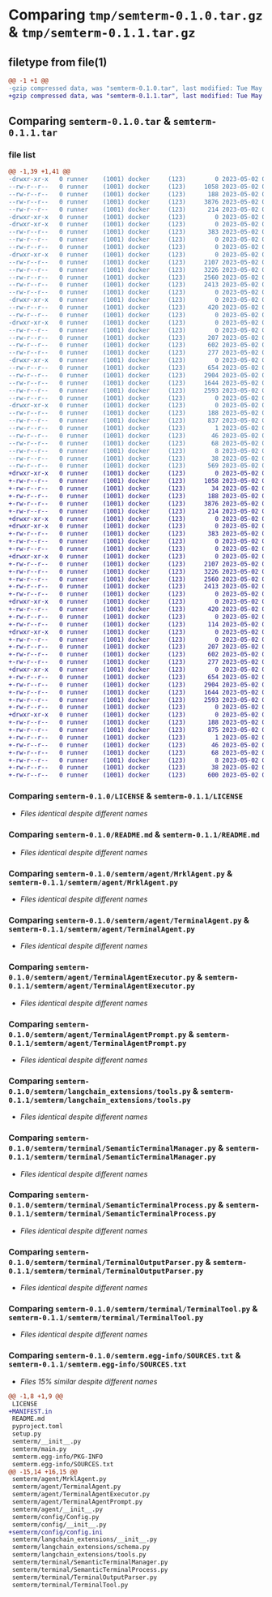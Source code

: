 # Comparing `tmp/semterm-0.1.0.tar.gz` & `tmp/semterm-0.1.1.tar.gz`

## filetype from file(1)

```diff
@@ -1 +1 @@
-gzip compressed data, was "semterm-0.1.0.tar", last modified: Tue May  2 00:19:28 2023, max compression
+gzip compressed data, was "semterm-0.1.1.tar", last modified: Tue May  2 00:58:00 2023, max compression
```

## Comparing `semterm-0.1.0.tar` & `semterm-0.1.1.tar`

### file list

```diff
@@ -1,39 +1,41 @@
-drwxr-xr-x   0 runner    (1001) docker     (123)        0 2023-05-02 00:19:28.251297 semterm-0.1.0/
--rw-r--r--   0 runner    (1001) docker     (123)     1058 2023-05-02 00:19:07.000000 semterm-0.1.0/LICENSE
--rw-r--r--   0 runner    (1001) docker     (123)      188 2023-05-02 00:19:28.251297 semterm-0.1.0/PKG-INFO
--rw-r--r--   0 runner    (1001) docker     (123)     3876 2023-05-02 00:19:07.000000 semterm-0.1.0/README.md
--rw-r--r--   0 runner    (1001) docker     (123)      214 2023-05-02 00:19:07.000000 semterm-0.1.0/pyproject.toml
-drwxr-xr-x   0 runner    (1001) docker     (123)        0 2023-05-02 00:19:28.247297 semterm-0.1.0/semterm/
-drwxr-xr-x   0 runner    (1001) docker     (123)        0 2023-05-02 00:19:28.247297 semterm-0.1.0/semterm/UI/
--rw-r--r--   0 runner    (1001) docker     (123)      383 2023-05-02 00:19:07.000000 semterm-0.1.0/semterm/UI/UserInterface.py
--rw-r--r--   0 runner    (1001) docker     (123)        0 2023-05-02 00:19:07.000000 semterm-0.1.0/semterm/UI/__init__.py
--rw-r--r--   0 runner    (1001) docker     (123)        0 2023-05-02 00:19:07.000000 semterm-0.1.0/semterm/__init__.py
-drwxr-xr-x   0 runner    (1001) docker     (123)        0 2023-05-02 00:19:28.251297 semterm-0.1.0/semterm/agent/
--rw-r--r--   0 runner    (1001) docker     (123)     2107 2023-05-02 00:19:07.000000 semterm-0.1.0/semterm/agent/MrklAgent.py
--rw-r--r--   0 runner    (1001) docker     (123)     3226 2023-05-02 00:19:07.000000 semterm-0.1.0/semterm/agent/TerminalAgent.py
--rw-r--r--   0 runner    (1001) docker     (123)     2560 2023-05-02 00:19:07.000000 semterm-0.1.0/semterm/agent/TerminalAgentExecutor.py
--rw-r--r--   0 runner    (1001) docker     (123)     2413 2023-05-02 00:19:07.000000 semterm-0.1.0/semterm/agent/TerminalAgentPrompt.py
--rw-r--r--   0 runner    (1001) docker     (123)        0 2023-05-02 00:19:07.000000 semterm-0.1.0/semterm/agent/__init__.py
-drwxr-xr-x   0 runner    (1001) docker     (123)        0 2023-05-02 00:19:28.251297 semterm-0.1.0/semterm/config/
--rw-r--r--   0 runner    (1001) docker     (123)      420 2023-05-02 00:19:07.000000 semterm-0.1.0/semterm/config/Config.py
--rw-r--r--   0 runner    (1001) docker     (123)        0 2023-05-02 00:19:07.000000 semterm-0.1.0/semterm/config/__init__.py
-drwxr-xr-x   0 runner    (1001) docker     (123)        0 2023-05-02 00:19:28.251297 semterm-0.1.0/semterm/langchain_extensions/
--rw-r--r--   0 runner    (1001) docker     (123)        0 2023-05-02 00:19:07.000000 semterm-0.1.0/semterm/langchain_extensions/__init__.py
--rw-r--r--   0 runner    (1001) docker     (123)      207 2023-05-02 00:19:07.000000 semterm-0.1.0/semterm/langchain_extensions/schema.py
--rw-r--r--   0 runner    (1001) docker     (123)      602 2023-05-02 00:19:07.000000 semterm-0.1.0/semterm/langchain_extensions/tools.py
--rw-r--r--   0 runner    (1001) docker     (123)      277 2023-05-02 00:19:07.000000 semterm-0.1.0/semterm/main.py
-drwxr-xr-x   0 runner    (1001) docker     (123)        0 2023-05-02 00:19:28.251297 semterm-0.1.0/semterm/terminal/
--rw-r--r--   0 runner    (1001) docker     (123)      654 2023-05-02 00:19:07.000000 semterm-0.1.0/semterm/terminal/SemanticTerminalManager.py
--rw-r--r--   0 runner    (1001) docker     (123)     2904 2023-05-02 00:19:07.000000 semterm-0.1.0/semterm/terminal/SemanticTerminalProcess.py
--rw-r--r--   0 runner    (1001) docker     (123)     1644 2023-05-02 00:19:07.000000 semterm-0.1.0/semterm/terminal/TerminalOutputParser.py
--rw-r--r--   0 runner    (1001) docker     (123)     2593 2023-05-02 00:19:07.000000 semterm-0.1.0/semterm/terminal/TerminalTool.py
--rw-r--r--   0 runner    (1001) docker     (123)        0 2023-05-02 00:19:07.000000 semterm-0.1.0/semterm/terminal/__init__.py
-drwxr-xr-x   0 runner    (1001) docker     (123)        0 2023-05-02 00:19:28.247297 semterm-0.1.0/semterm.egg-info/
--rw-r--r--   0 runner    (1001) docker     (123)      188 2023-05-02 00:19:28.000000 semterm-0.1.0/semterm.egg-info/PKG-INFO
--rw-r--r--   0 runner    (1001) docker     (123)      837 2023-05-02 00:19:28.000000 semterm-0.1.0/semterm.egg-info/SOURCES.txt
--rw-r--r--   0 runner    (1001) docker     (123)        1 2023-05-02 00:19:28.000000 semterm-0.1.0/semterm.egg-info/dependency_links.txt
--rw-r--r--   0 runner    (1001) docker     (123)       46 2023-05-02 00:19:28.000000 semterm-0.1.0/semterm.egg-info/entry_points.txt
--rw-r--r--   0 runner    (1001) docker     (123)       68 2023-05-02 00:19:28.000000 semterm-0.1.0/semterm.egg-info/requires.txt
--rw-r--r--   0 runner    (1001) docker     (123)        8 2023-05-02 00:19:28.000000 semterm-0.1.0/semterm.egg-info/top_level.txt
--rw-r--r--   0 runner    (1001) docker     (123)       38 2023-05-02 00:19:28.251297 semterm-0.1.0/setup.cfg
--rw-r--r--   0 runner    (1001) docker     (123)      569 2023-05-02 00:19:07.000000 semterm-0.1.0/setup.py
+drwxr-xr-x   0 runner    (1001) docker     (123)        0 2023-05-02 00:58:00.400282 semterm-0.1.1/
+-rw-r--r--   0 runner    (1001) docker     (123)     1058 2023-05-02 00:57:40.000000 semterm-0.1.1/LICENSE
+-rw-r--r--   0 runner    (1001) docker     (123)       34 2023-05-02 00:57:40.000000 semterm-0.1.1/MANIFEST.in
+-rw-r--r--   0 runner    (1001) docker     (123)      188 2023-05-02 00:58:00.400282 semterm-0.1.1/PKG-INFO
+-rw-r--r--   0 runner    (1001) docker     (123)     3876 2023-05-02 00:57:40.000000 semterm-0.1.1/README.md
+-rw-r--r--   0 runner    (1001) docker     (123)      214 2023-05-02 00:57:40.000000 semterm-0.1.1/pyproject.toml
+drwxr-xr-x   0 runner    (1001) docker     (123)        0 2023-05-02 00:58:00.400282 semterm-0.1.1/semterm/
+drwxr-xr-x   0 runner    (1001) docker     (123)        0 2023-05-02 00:58:00.400282 semterm-0.1.1/semterm/UI/
+-rw-r--r--   0 runner    (1001) docker     (123)      383 2023-05-02 00:57:40.000000 semterm-0.1.1/semterm/UI/UserInterface.py
+-rw-r--r--   0 runner    (1001) docker     (123)        0 2023-05-02 00:57:40.000000 semterm-0.1.1/semterm/UI/__init__.py
+-rw-r--r--   0 runner    (1001) docker     (123)        0 2023-05-02 00:57:40.000000 semterm-0.1.1/semterm/__init__.py
+drwxr-xr-x   0 runner    (1001) docker     (123)        0 2023-05-02 00:58:00.400282 semterm-0.1.1/semterm/agent/
+-rw-r--r--   0 runner    (1001) docker     (123)     2107 2023-05-02 00:57:40.000000 semterm-0.1.1/semterm/agent/MrklAgent.py
+-rw-r--r--   0 runner    (1001) docker     (123)     3226 2023-05-02 00:57:40.000000 semterm-0.1.1/semterm/agent/TerminalAgent.py
+-rw-r--r--   0 runner    (1001) docker     (123)     2560 2023-05-02 00:57:40.000000 semterm-0.1.1/semterm/agent/TerminalAgentExecutor.py
+-rw-r--r--   0 runner    (1001) docker     (123)     2413 2023-05-02 00:57:40.000000 semterm-0.1.1/semterm/agent/TerminalAgentPrompt.py
+-rw-r--r--   0 runner    (1001) docker     (123)        0 2023-05-02 00:57:40.000000 semterm-0.1.1/semterm/agent/__init__.py
+drwxr-xr-x   0 runner    (1001) docker     (123)        0 2023-05-02 00:58:00.400282 semterm-0.1.1/semterm/config/
+-rw-r--r--   0 runner    (1001) docker     (123)      420 2023-05-02 00:57:40.000000 semterm-0.1.1/semterm/config/Config.py
+-rw-r--r--   0 runner    (1001) docker     (123)        0 2023-05-02 00:57:40.000000 semterm-0.1.1/semterm/config/__init__.py
+-rw-r--r--   0 runner    (1001) docker     (123)      114 2023-05-02 00:57:40.000000 semterm-0.1.1/semterm/config/config.ini
+drwxr-xr-x   0 runner    (1001) docker     (123)        0 2023-05-02 00:58:00.400282 semterm-0.1.1/semterm/langchain_extensions/
+-rw-r--r--   0 runner    (1001) docker     (123)        0 2023-05-02 00:57:40.000000 semterm-0.1.1/semterm/langchain_extensions/__init__.py
+-rw-r--r--   0 runner    (1001) docker     (123)      207 2023-05-02 00:57:40.000000 semterm-0.1.1/semterm/langchain_extensions/schema.py
+-rw-r--r--   0 runner    (1001) docker     (123)      602 2023-05-02 00:57:40.000000 semterm-0.1.1/semterm/langchain_extensions/tools.py
+-rw-r--r--   0 runner    (1001) docker     (123)      277 2023-05-02 00:57:40.000000 semterm-0.1.1/semterm/main.py
+drwxr-xr-x   0 runner    (1001) docker     (123)        0 2023-05-02 00:58:00.400282 semterm-0.1.1/semterm/terminal/
+-rw-r--r--   0 runner    (1001) docker     (123)      654 2023-05-02 00:57:40.000000 semterm-0.1.1/semterm/terminal/SemanticTerminalManager.py
+-rw-r--r--   0 runner    (1001) docker     (123)     2904 2023-05-02 00:57:40.000000 semterm-0.1.1/semterm/terminal/SemanticTerminalProcess.py
+-rw-r--r--   0 runner    (1001) docker     (123)     1644 2023-05-02 00:57:40.000000 semterm-0.1.1/semterm/terminal/TerminalOutputParser.py
+-rw-r--r--   0 runner    (1001) docker     (123)     2593 2023-05-02 00:57:40.000000 semterm-0.1.1/semterm/terminal/TerminalTool.py
+-rw-r--r--   0 runner    (1001) docker     (123)        0 2023-05-02 00:57:40.000000 semterm-0.1.1/semterm/terminal/__init__.py
+drwxr-xr-x   0 runner    (1001) docker     (123)        0 2023-05-02 00:58:00.400282 semterm-0.1.1/semterm.egg-info/
+-rw-r--r--   0 runner    (1001) docker     (123)      188 2023-05-02 00:58:00.000000 semterm-0.1.1/semterm.egg-info/PKG-INFO
+-rw-r--r--   0 runner    (1001) docker     (123)      875 2023-05-02 00:58:00.000000 semterm-0.1.1/semterm.egg-info/SOURCES.txt
+-rw-r--r--   0 runner    (1001) docker     (123)        1 2023-05-02 00:58:00.000000 semterm-0.1.1/semterm.egg-info/dependency_links.txt
+-rw-r--r--   0 runner    (1001) docker     (123)       46 2023-05-02 00:58:00.000000 semterm-0.1.1/semterm.egg-info/entry_points.txt
+-rw-r--r--   0 runner    (1001) docker     (123)       68 2023-05-02 00:58:00.000000 semterm-0.1.1/semterm.egg-info/requires.txt
+-rw-r--r--   0 runner    (1001) docker     (123)        8 2023-05-02 00:58:00.000000 semterm-0.1.1/semterm.egg-info/top_level.txt
+-rw-r--r--   0 runner    (1001) docker     (123)       38 2023-05-02 00:58:00.400282 semterm-0.1.1/setup.cfg
+-rw-r--r--   0 runner    (1001) docker     (123)      600 2023-05-02 00:57:40.000000 semterm-0.1.1/setup.py
```

### Comparing `semterm-0.1.0/LICENSE` & `semterm-0.1.1/LICENSE`

 * *Files identical despite different names*

### Comparing `semterm-0.1.0/README.md` & `semterm-0.1.1/README.md`

 * *Files identical despite different names*

### Comparing `semterm-0.1.0/semterm/agent/MrklAgent.py` & `semterm-0.1.1/semterm/agent/MrklAgent.py`

 * *Files identical despite different names*

### Comparing `semterm-0.1.0/semterm/agent/TerminalAgent.py` & `semterm-0.1.1/semterm/agent/TerminalAgent.py`

 * *Files identical despite different names*

### Comparing `semterm-0.1.0/semterm/agent/TerminalAgentExecutor.py` & `semterm-0.1.1/semterm/agent/TerminalAgentExecutor.py`

 * *Files identical despite different names*

### Comparing `semterm-0.1.0/semterm/agent/TerminalAgentPrompt.py` & `semterm-0.1.1/semterm/agent/TerminalAgentPrompt.py`

 * *Files identical despite different names*

### Comparing `semterm-0.1.0/semterm/langchain_extensions/tools.py` & `semterm-0.1.1/semterm/langchain_extensions/tools.py`

 * *Files identical despite different names*

### Comparing `semterm-0.1.0/semterm/terminal/SemanticTerminalManager.py` & `semterm-0.1.1/semterm/terminal/SemanticTerminalManager.py`

 * *Files identical despite different names*

### Comparing `semterm-0.1.0/semterm/terminal/SemanticTerminalProcess.py` & `semterm-0.1.1/semterm/terminal/SemanticTerminalProcess.py`

 * *Files identical despite different names*

### Comparing `semterm-0.1.0/semterm/terminal/TerminalOutputParser.py` & `semterm-0.1.1/semterm/terminal/TerminalOutputParser.py`

 * *Files identical despite different names*

### Comparing `semterm-0.1.0/semterm/terminal/TerminalTool.py` & `semterm-0.1.1/semterm/terminal/TerminalTool.py`

 * *Files identical despite different names*

### Comparing `semterm-0.1.0/semterm.egg-info/SOURCES.txt` & `semterm-0.1.1/semterm.egg-info/SOURCES.txt`

 * *Files 15% similar despite different names*

```diff
@@ -1,8 +1,9 @@
 LICENSE
+MANIFEST.in
 README.md
 pyproject.toml
 setup.py
 semterm/__init__.py
 semterm/main.py
 semterm.egg-info/PKG-INFO
 semterm.egg-info/SOURCES.txt
@@ -15,14 +16,15 @@
 semterm/agent/MrklAgent.py
 semterm/agent/TerminalAgent.py
 semterm/agent/TerminalAgentExecutor.py
 semterm/agent/TerminalAgentPrompt.py
 semterm/agent/__init__.py
 semterm/config/Config.py
 semterm/config/__init__.py
+semterm/config/config.ini
 semterm/langchain_extensions/__init__.py
 semterm/langchain_extensions/schema.py
 semterm/langchain_extensions/tools.py
 semterm/terminal/SemanticTerminalManager.py
 semterm/terminal/SemanticTerminalProcess.py
 semterm/terminal/TerminalOutputParser.py
 semterm/terminal/TerminalTool.py
```

